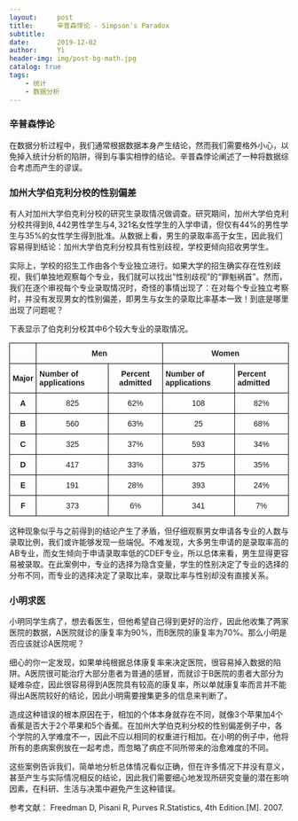 ```yaml
---
layout:     post
title:      辛普森悖论 - Simpson's Paradox
subtitle:   
date:       2019-12-02
author:     Yi
header-img: img/post-bg-math.jpg
catalog: true
tags:
    - 统计
    - 数据分析
---
```

### 辛普森悖论
 在数据分析过程中，我们通常根据数据本身产生结论，然而我们需要格外小心，以免掉入统计分析的陷阱，得到与事实相悖的结论。辛普森悖论阐述了一种将数据综合考虑而产生的谬误。

### 加州大学伯克利分校的性别偏差

有人对加州大学伯克利分校的研究生录取情况做调查。研究期间，加州大学伯克利分校共得到$8,442$男性学生与$4,321$名女性学生的入学申请，但仅有$44\%$的男性学生与$35\%$的女性学生得到批准。从数据上看，男生的录取率高于女生，因此我们容易得到结论：加州大学伯克利分校具有性别歧视，学校更倾向招收男学生。

实际上，学校的招生工作由各个专业独立进行。如果大学的招生确实存在性别歧视，我们单独地观察每个专业，我们就可以找出“性别歧视”的“罪魁祸首”。然而，我们在逐个审视每个专业录取情况时，奇怪的事情出现了：在对每个专业独立考察时，并没有发现男女的性别偏差，即男生与女生的录取比率基本一致！到底是哪里出现了问题呢？

下表显示了伯克利分校其中6个较大专业的录取情况。
<style type="text/css">
.tg  {border-collapse:collapse;border-spacing:0;}
.tg td{font-family:Arial, sans-serif;font-size:14px;padding:10px 5px;border-style:solid;border-width:1px;overflow:hidden;word-break:normal;border-color:black;}
.tg th{font-family:Arial, sans-serif;font-size:14px;font-weight:normal;padding:10px 5px;border-style:solid;border-width:1px;overflow:hidden;word-break:normal;border-color:black;}
.tg .tg-cly1{text-align:left;vertical-align:middle}
.tg .tg-1wig{font-weight:bold;text-align:left;vertical-align:top}
.tg .tg-baqh{text-align:center;vertical-align:top}
.tg .tg-wa1i{font-weight:bold;text-align:center;vertical-align:middle}
.tg .tg-amwm{font-weight:bold;text-align:center;vertical-align:top}
.tg .tg-yla0{font-weight:bold;text-align:left;vertical-align:middle}
.tg .tg-nrix{text-align:center;vertical-align:middle}
</style>
<table class="tg">
  <tr>
    <td class="tg-cly1"></td>
    <td class="tg-wa1i" colspan="2">Men</td>
    <td class="tg-amwm" colspan="2">Women</td>
  </tr>
  <tr>
    <td class="tg-wa1i">Major</td>
    <td class="tg-yla0">Number of applications</td>
    <td class="tg-wa1i">Percent admitted</td>
    <td class="tg-1wig">Number of applications</td>
    <td class="tg-1wig">Percent admitted</td>
  </tr>
  <tr>
    <td class="tg-wa1i">A</td>
    <td class="tg-nrix">825</td>
    <td class="tg-nrix">62%</td>
    <td class="tg-baqh">108</td>
    <td class="tg-baqh">82%</td>
  </tr>
  <tr>
    <td class="tg-wa1i">B</td>
    <td class="tg-nrix">560</td>
    <td class="tg-nrix">63%</td>
    <td class="tg-baqh">25</td>
    <td class="tg-baqh">68%</td>
  </tr>
  <tr>
    <td class="tg-amwm">C</td>
    <td class="tg-baqh">325</td>
    <td class="tg-baqh">37%</td>
    <td class="tg-baqh">593</td>
    <td class="tg-baqh">34%</td>
  </tr>
  <tr>
    <td class="tg-amwm">D</td>
    <td class="tg-baqh">417</td>
    <td class="tg-baqh">33%</td>
    <td class="tg-baqh">375</td>
    <td class="tg-baqh">35%</td>
  </tr>
  <tr>
    <td class="tg-amwm">E</td>
    <td class="tg-baqh">191</td>
    <td class="tg-baqh">28%</td>
    <td class="tg-baqh">393</td>
    <td class="tg-baqh">24%</td>
  </tr>
  <tr>
    <td class="tg-amwm">F</td>
    <td class="tg-baqh">373</td>
    <td class="tg-baqh">6%</td>
    <td class="tg-baqh">341</td>
    <td class="tg-baqh">7%</td>
  </tr>
</table>

这种现象似乎与之前得到的结论产生了矛盾，但仔细观察男女申请各专业的人数与录取比例，我们或许能够发现一些端倪。不难发现，大多男生申请的是录取率高的AB专业，而女生倾向于申请录取率低的CDEF专业，所以总体来看，男生显得更容易被录取。在此案例中，专业的选择为隐含变量，学生的性别决定了专业的选择的分布不同，而专业的选择决定了录取比率，录取比率与性别却没有直接关系。

### 小明求医

小明同学生病了，想去看医生，但他希望自己得到更好的治疗，因此他收集了两家医院的数据，A医院就诊的康复率为$90\%$，而B医院的康复率为$70\%$。那么小明是否应该就诊A医院呢？

细心的你一定发现，如果单纯根据总体康复率来决定医院，很容易掉入数据的陷阱。A医院很可能治疗大部分患者为普通的感冒，而就诊于B医院的患者大部分为疑难杂症，因此很容易得到A医院具有较高的康复率，所以单就康复率而言并不能得出A医院较好的结论，因此小明需要搜集更多的信息来判断了。

造成这种错误的根本原因在于，相加的个体本身就存在不同，就像3个苹果加4个香蕉是否大于2个苹果和5个香蕉。在加州大学伯克利分校的性别偏差例子中，各个学院的入学难度不一，因此不应以相同的权重进行相加。在小明的例子中，他将所有的患病案例放在一起考虑，而忽略了病症不同所带来的治愈难度的不同。

这些案例告诉我们，简单地分析总体情况看似正确，但在许多情况下并没有意义，甚至产生与实际情况相反的结论，因此我们需要细心地发现所研究变量的潜在影响因素，在科研、生活与决策中避免产生这种错误。

参考文献：
Freedman D, Pisani R, Purves R.Statistics, 4th Edition.[M]. 2007.




